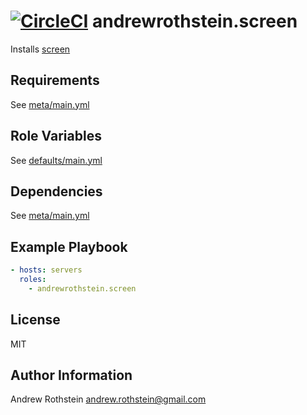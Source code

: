 [![CircleCI](https://circleci.com/gh/andrewrothstein/ansible-screen.svg?style=svg)](https://circleci.com/gh/andrewrothstein/ansible-screen)
andrewrothstein.screen
=========

Installs [screen](https://www.gnu.org/software/screen/)

Requirements
------------

See [meta/main.yml](meta/main.yml)

Role Variables
--------------

See [defaults/main.yml](defaults/main.yml)

Dependencies
------------

See [meta/main.yml](meta/main.yml)

Example Playbook
----------------

```yml
- hosts: servers
  roles:
    - andrewrothstein.screen
```

License
-------

MIT

Author Information
------------------

Andrew Rothstein andrew.rothstein@gmail.com

